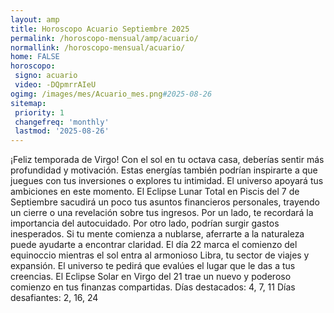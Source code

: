 ```yaml
---
layout: amp
title: Horoscopo Acuario Septiembre 2025 
permalink: /horoscopo-mensual/amp/acuario/
normallink: /horoscopo-mensual/acuario/
home: FALSE
horoscopo:
 signo: acuario
 video: -DQpmrrAIeU
ogimg: /images/mes/Acuario_mes.png#2025-08-26
sitemap:
 priority: 1
 changefreq: 'monthly'
 lastmod: '2025-08-26'
---
```



¡Feliz temporada de Virgo! Con el sol en tu octava casa, deberías sentir más profundidad y motivación. Estas energías también podrían inspirarte a que juegues con tus inversiones o explores tu intimidad. El universo apoyará tus ambiciones en este momento. El Eclipse Lunar Total en Piscis del 7 de Septiembre sacudirá un poco tus asuntos financieros personales, trayendo un cierre o una revelación sobre tus ingresos. Por un lado, te recordará la importancia del autocuidado. Por otro lado, podrían surgir gastos inesperados. Si tu mente comienza a nublarse, aferrarte a la naturaleza puede ayudarte a encontrar claridad. El día 22 marca el comienzo del equinoccio mientras el sol entra al armonioso Libra, tu sector de viajes y expansión. El universo te pedirá que evalúes el lugar que le das a tus creencias. El Eclipse Solar en Virgo del 21 trae un nuevo y poderoso comienzo en tus finanzas compartidas.
Días destacados: 4, 7, 11
Días desafiantes: 2, 16, 24